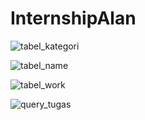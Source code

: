 # InternshipAlan

![tabel_kategori](https://user-images.githubusercontent.com/72193964/111863251-f2fc9b80-898c-11eb-93c8-f38cfeb324b1.PNG)

![tabel_name](https://user-images.githubusercontent.com/72193964/111863254-f55ef580-898c-11eb-8a8a-372a804f5377.PNG)

![tabel_work](https://user-images.githubusercontent.com/72193964/111863255-f7c14f80-898c-11eb-83fe-888a8f1db4e9.PNG)

![query_tugas](https://user-images.githubusercontent.com/72193964/111863256-f98b1300-898c-11eb-92f1-3d043889ed9f.PNG)
